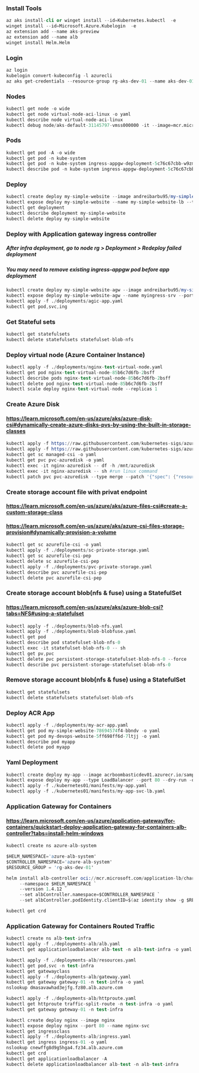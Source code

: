### Install Tools
```s
az aks install-cli or winget install --id=Kubernetes.kubectl  -e
winget install --id=Microsoft.Azure.Kubelogin  -e
az extension add --name aks-preview
az extension add --name alb
winget install Helm.Helm
```
### Login 
```s
az login
kubelogin convert-kubeconfig -l azurecli
az aks get-credentials --resource-group rg-aks-dev-01 --name aks-dev-01 --overwrite-existing
```
### Nodes
```s
kubectl get node -o wide
kubectl get node virtual-node-aci-linux -o yaml
kubectl describe node virtual-node-aci-linux
kubectl debug node/aks-default-31145797-vmss000000 -it --image=mcr.microsoft.com/cbl-mariner/busybox:2.0
```
### Pods
```s
kubectl get pod -A -o wide
kubectl get pod -n kube-system 
kubectl get pod -n kube-system ingress-appgw-deployment-5c76c67cbb-w9zml -o yaml
kubectl describe pod -n kube-system ingress-appgw-deployment-5c76c67cbb-w9zml
```
### Deploy
```s
kubectl create deploy my-simple-website --image andreibarbu95/my-simple-website:v1
kubectl expose deploy my-simple-website --name my-simple-website-lb --type LoadBalancer --port 80
kubectl get deployment
kubectl describe deployment my-simple-website
kubectl delete deploy my-simple-website
```
### Deploy with Application gateway ingress controller
##### After infra deployment, go to node rg > Deployment > Redeploy failed deployment
##### You may need to remove existing ingress-appgw pod before app deployment
```s
kubectl create deploy my-simple-website-agw --image andreibarbu95/my-simple-website:v1
kubectl expose deploy my-simple-website-agw --name myingress-srv --port 80
kubectl apply -f ./deployments/agic-app.yaml
kubectl get pod,svc,ing
```
### Get Stateful sets
```s
kubectl get statefulsets
kubectl delete statefulsets statefulset-blob-nfs
```
### Deploy virtual node (Azure Container Instance)
```s
kubectl apply -f ./deployments/nginx-test-virtual-node.yaml
kubectl get pod nginx-test-virtual-node-85b6c7d6fb-2bsff
kubectl describe pods nginx-test-virtual-node-85b6c7d6fb-2bsff
kubectl delete pod nginx-test-virtual-node-85b6c7d6fb-2bsff
kubectl scale deploy nginx-test-virtual-node --replicas 1
```
### Create Azure Disk
#### https://learn.microsoft.com/en-us/azure/aks/azure-disk-csi#dynamically-create-azure-disks-pvs-by-using-the-built-in-storage-classes
```s
kubectl apply -f https://raw.githubusercontent.com/kubernetes-sigs/azuredisk-csi-driver/master/deploy/example/pvc-azuredisk-csi.yaml
kubectl apply -f https://raw.githubusercontent.com/kubernetes-sigs/azuredisk-csi-driver/master/deploy/example/nginx-pod-azuredisk.yaml
kubectl get sc managed-csi -o yaml
kubectl get pvc pvc-azuredisk -o yaml
kubectl exec -it nginx-azuredisk -- df -h /mnt/azuredisk
kubectl exec -it nginx-azuredisk -- sh #run linux command
kubectl patch pvc pvc-azuredisk --type merge --patch '{"spec": {"resources":{"requests": {"storage": "15Gi"}}}}'
```

### Create storage account file with privat endpoint
#### https://learn.microsoft.com/en-us/azure/aks/azure-files-csi#create-a-custom-storage-class
#### https://learn.microsoft.com/en-us/azure/aks/azure-csi-files-storage-provision#dynamically-provision-a-volume
```s
kubectl get sc azurefile-csi -o yaml
kubectl apply -f ./deployments/sc-private-storage.yaml
kubectl get sc azurefile-csi-pep
kubectl delete sc azurefile-csi-pep
kubectl apply -f ./deployments/pvc-private-storage.yaml
kubectl describe pvc azurefile-csi-pep
kubectl delete pvc azurefile-csi-pep
```
### Create storage account blob(nfs & fuse) using a StatefulSet
#### https://learn.microsoft.com/en-us/azure/aks/azure-blob-csi?tabs=NFS#using-a-statefulset
```s
kubectl apply -f ./deployments/blob-nfs.yaml
kubectl apply -f ./deployments/blob-blobfuse.yaml
kubectl get pod
kubectl describe pod statefulset-blob-nfs-0
kubectl exec -it statefulset-blob-nfs-0 -- sh
kubectl get pv,pvc
kubectl delete pvc persistent-storage-statefulset-blob-nfs-0 --force
kubectl describe pvc persistent-storage-statefulset-blob-nfs-0 
```
### Remove storage account blob(nfs & fuse) using a StatefulSet
```s
kubectl get statefulsets
kubectl delete statefulsets statefulset-blob-nfs
```
### Deploy ACR App
```s
kubectl apply -f ./deployments/my-acr-app.yaml
kubectl get pod my-simple-website-78694574f4-bbndv -o yaml
kubectl get pod my-devops-website-5ff698ff6d-7ltjj -o yaml
kubectl describe pod myapp
kubectl delete pod myapp
```
### Yaml Deployment
```s
kubectl create deploy my-app --image acrboombasticdev01.azurecr.io/sample/hello-world:v1 --dry-run=client -o yaml > ./kubernetes01/manifests/my-app.yaml
kubectl expose deploy my-app --type LoadBalancer --port 80 --dry-run -o yaml > ./kubernetes01/manifests/my-app-svc-lb.yaml
kubectl apply -f ./kubernetes01/manifests/my-app.yaml
kubectl apply -f ./kubernetes01/manifests/my-app-svc-lb.yaml
```
### Application Gateway for Containers
#### https://learn.microsoft.com/en-us/azure/application-gateway/for-containers/quickstart-deploy-application-gateway-for-containers-alb-controller?tabs=install-helm-windows
```s
kubectl create ns azure-alb-system

$HELM_NAMESPACE='azure-alb-system'
$CONTROLLER_NAMESPACE='azure-alb-system'
$RESOURCE_GROUP = 'rg-aks-dev-01'

helm install alb-controller oci://mcr.microsoft.com/application-lb/charts/alb-controller `
     --namespace $HELM_NAMESPACE `
     --version 1.4.12 `
     --set albController.namespace=$CONTROLLER_NAMESPACE `
     --set albController.podIdentity.clientID=$(az identity show -g $RESOURCE_GROUP -n azure-alb-identity --query clientId -o tsv)

kubectl get crd
```
### Application Gateway for Containers Routed Traffic
```s
kubectl create ns alb-test-infra
kubectl apply -f ./deployments-alb/alb.yaml
kubectl get applicationloadbalancer alb-test -n alb-test-infra -o yaml

kubectl apply -f ./deployments-alb/resources.yaml
kubectl get pod,svc -n test-infra
kubectl get gatewayclass
kubectl apply -f ./deployments-alb/gateway.yaml
kubectl get gateway gateway-01 -n test-infra -o yaml
nslookup dmasavawhad3ejfg.fz80.alb.azure.com

kubectl apply -f ./deployments-alb/httproute.yaml
kubectl get httproute traffic-split-route -n test-infra -o yaml
kubectl get gateway gateway-01 -n test-infra 

kubectl create deploy nginx --image nginx
kubectl expose deploy nginx --port 80 --name nginx-svc
kubectl get ingressclass
kubectl apply -f ./deployments-alb/ingress.yaml
kubectl get ingress ingress-01 -o yaml
nslookup cnewffg8d9g5hga4.fz34.alb.azure.com
kubectl get crd
kubectl get applicationloadbalancer -A
kubectl delete applicationloadbalancer alb-test -n alb-test-infra
```
